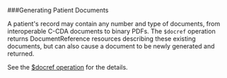 ###Generating Patient Documents

A patient's record may contain any number and type of documents, from interoperable C-CDA documents to binary PDFs. The `$docref` operation returns DocumentReference resources describing these existing documents, but can also cause a document to be newly generated and returned. 

See the [$docref operation](OperationDefinition-docref.html) for the details.
